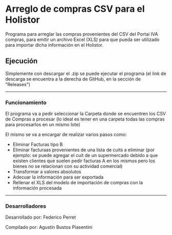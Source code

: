 # Arreglo de compras CSV para el Holistor

Programa para arreglar las compras provenientes del CSV del Portai IVA compras, para emitir un archivo Excel (XLS) para que pueda ser utilizado para importar dicha información en el Holistor.

## Ejecución

Simplemente con descargar el .zip se puede ejecutar el programa (el link de descarga se encuentra a la derecha de GitHub, en la sección de "Releases")

---

### Funcionamiento

El programa va a pedir seleccionar la Carpeta donde se encuentren los CSV de Compras a procesar (lo ideal es tener en una carpeta todas las compras para procesarlos en un mismo lote)

El mismo se va a encargar de realizar varios pasos como:
- Eliminar Facturas tipo B
- Eliminar facturaas provenientes de una lista de cuits a eliminar (por ejemplo: se puede agregar el cuit de un supermercado debido a que existen clientes que suelen pedir facturas A en los mismos pero los bienes no se relacionan con su actividad comercial)
- Transformar a valores absolutos
- Adecuar la información para ser exportada
- Rellenar el XLS del modelo de importación de compras con la información procesada

---
### Desarrolladores


Desarrollado por: Federico Perret

Compilado por: Agustín Bustos Piasentini